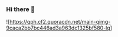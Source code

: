 ### Hi there 👋

![https://qph.cf2.quoracdn.net/main-qimg-9caca2bb7bc446ad3a963dc1325bf580-lq]



<!--
**FernandoFarron/FernandoFarron** is a ✨ _special_ ✨ repository because its `README.md` (this file) appears on your GitHub profile.

-->
